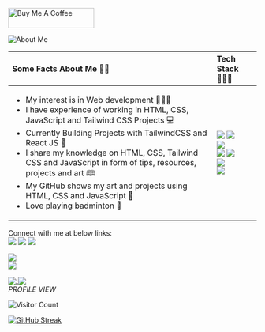 <a href="https://www.buymeacoffee.com/poonamsoni5" target="_blank"><img src="https://cdn.buymeacoffee.com/buttons/default-orange.png" alt="Buy Me A Coffee" height="41" width="174"></a>

![About Me](https://user-images.githubusercontent.com/77884951/184351864-166230bd-0d97-4071-8569-7355eda29563.PNG)



<table role="table">
            <thead>
                <tr>
                    <th align="left">Some Facts About Me 👩‍💼</th>
                    <th align="left">Tech Stack 👩🏻‍💻 </th>
                </tr>
            </thead>
        <tbody>
            <tr>
                <td align="left">
                    <ul>
                        <li> My interest is in Web development 👩🏻‍⚕️  </li>
                        <li> I have experience of working in HTML, CSS, JavaScript and Tailwind CSS Projects 💻 </li>
                        <li> Currently Building Projects with TailwindCSS and React JS 📝 </li>
                        <li> I share my knowledge on HTML, CSS, Tailwind CSS and JavaScript in form of tips, resources, projects and art 🕮 </li>
                        <li> My GitHub shows my art and projects using HTML, CSS and JavaScript 🎨</li>
                        <li> Love playing badminton 🏸 </li>
                    </ul>
                </td>
                <td align="left">
                     <img src="https://img.shields.io/badge/html5-%23E34F26.svg?style=for-the-badge&logo=html5&logoColor=white">
                     <img src="https://img.shields.io/badge/css3-%231572B6.svg?style=for-the-badge&logo=css3&logoColor=white">
                     <br>
                     <img src="https://img.shields.io/badge/javascript-%23323330.svg?style=for-the-badge&logo=javascript&logoColor=%23F7DF1E">
                     <br>
                     <img src="https://img.shields.io/badge/github-%23121011.svg?style=for-the-badge&logo=github&logoColor=white">
                     <img src="https://img.shields.io/badge/Canva-%2300C4CC.svg?style=for-the-badge&logo=Canva&logoColor=white">
                     <br>
                     <img src="https://img.shields.io/badge/tailwindcss-%2338B2AC.svg?style=for-the-badge&logo=tailwind-css&logoColor=white">
                     <br>
                     <img src="https://img.shields.io/badge/Visual%20Studio%20Code-0078d7.svg?style=for-the-badge&logo=visual-studio-code&logoColor=white">
                </td>
            </tr>
            </tbody>
        </table>
        
        
Connect with me at below links:
<br>
[![](https://img.shields.io/badge/Twitter-%231DA1F2.svg?style=for-the-badge&logo=Twitter&logoColor=white)](https://twitter.com/CodeByPoonam) [![](https://img.shields.io/badge/Codepen-000000?style=for-the-badge&logo=codepen&logoColor=white)](https://codepen.io/poonam-adlakha)
[![](https://img.shields.io/badge/netlify-%23000000.svg?style=for-the-badge&logo=netlify&logoColor=#00C7B7)](https://app.netlify.com/teams/poonam-adlakha/overview)

<a href="https://www.github.com/poonam-adlakha" target="_blank" rel="noreferrer"><img
src="https://img.shields.io/github/followers/poonam-adlakha?logo=github&style=for-the-badge&color=0891b2&labelColor=1c1917" /></a>
<br>
<a href="https://twitter.com/CodeByPoonam" target="_blank" rel="noreferrer"><img
src="https://img.shields.io/twitter/follow/CodeByPoonam?logo=twitter&style=for-the-badge&color=0891b2&labelColor=1c1917"
/></a>

<a href="https://github.com/anuraghazra/github-readme-stats">
  <img align="center" src="https://github-readme-stats.vercel.app/api?username=poonam-adlakha" />
</a>
<a href="https://github.com/anuraghazra/convoychat">
  <img align="center" src="https://github-readme-stats.vercel.app/api/top-langs/?username=poonam-adlakha" />
</a>
<br>
<em>PROFILE VIEW </em>
<br>

![Visitor Count](https://profile-counter.glitch.me/{poonam-adlakha}/count.svg)

[![GitHub Streak](http://github-readme-streak-stats.herokuapp.com?user=poonam-adlakha&theme=dark)](https://git.io/streak-stats)


<!---
poonam-adlakha/poonam-adlakha is a ✨ special ✨ repository because its `README.md` (this file) appears on your GitHub profile.
You can click the Preview link to take a look at your changes.
--->

